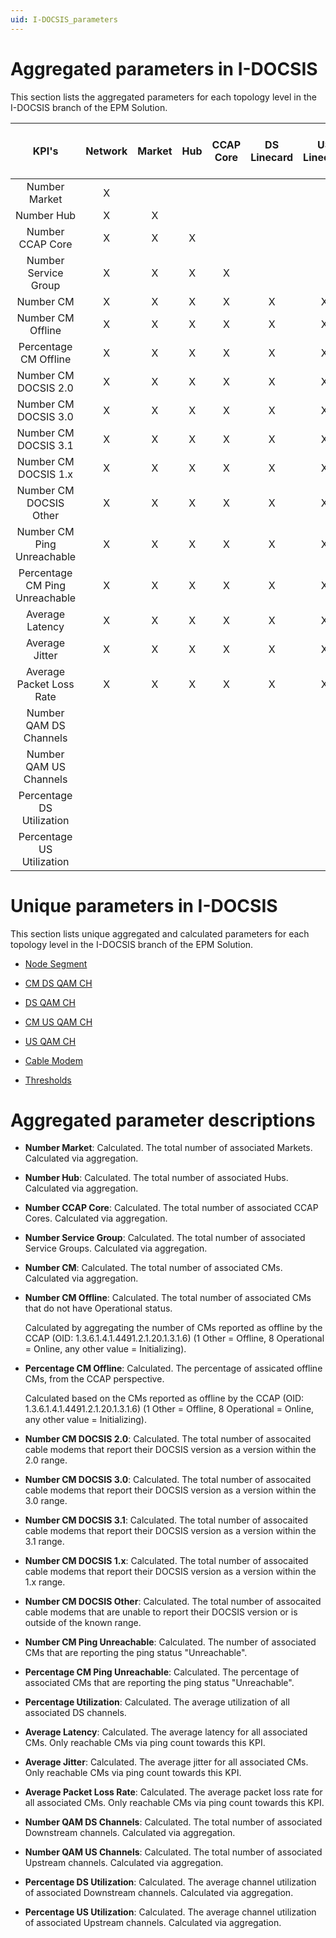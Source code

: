 ```yaml
---
uid: I-DOCSIS_parameters
---
```


# Aggregated parameters in I-DOCSIS

This section lists the aggregated parameters for each topology level in the I-DOCSIS branch of the EPM Solution.

| KPI's | Network | Market | Hub | CCAP Core | DS Linecard | US Linecard | DS Port | US Port | Node Segment | Service Group [Fiber Node] | DS Service Group | US Service Group |
| :---: | :-----: | :----: | :---: | :-----: | :---------: | :---------: | :-----: | :-----: | :----------: | :------------------------: | :--------------: | :--------------: |
| Number Market|X||||||||||||
| Number Hub|X|X|||||||||||
| Number CCAP Core|X|X|X||||||||||
| Number Service Group|X|X|X|X|||||||||
| Number CM|X|X|X|X|X|X|X|X|X|X|X|X|
| Number CM Offline|X|X|X|X|X|X|X|X|X|X|X|X|
| Percentage CM Offline|X|X|X|X|X|X|X|X|X|X|X|X|
| Number CM DOCSIS 2.0|X|X|X|X|X|X|X|X|X|X|X|X|
| Number CM DOCSIS 3.0|X|X|X|X|X|X|X|X|X|X|X|X|
| Number CM DOCSIS 3.1|X|X|X|X|X|X|X|X|X|X|X|X|
| Number CM DOCSIS 1.x|X|X|X|X|X|X|X|X|X|X|X|X|
| Number CM DOCSIS Other|X|X|X|X|X|X|X|X|X|X|X|X|
| Number CM Ping Unreachable|X|X|X|X|X|X|X|X|X|X|X|X|
| Percentage CM Ping Unreachable|X|X|X|X|X|X|X|X|X|X|X|X|
| Average Latency|X|X|X|X|X|X|X|X|X|X|X|X|
| Average Jitter|X|X|X|X|X|X|X|X|X|X|X|X|
| Average Packet Loss Rate|X|X|X|X|X|X|X|X|X|X|X|X|
| Number QAM DS Channels|||||||||X|X|X||
| Number QAM US Channels|||||||||X|X||X|
| Percentage DS Utilization|||||||X||X|X|X||
| Percentage US Utilization||||||||X|X|X||X|


# Unique parameters in I-DOCSIS

This section lists unique aggregated and calculated parameters for each topology level in the I-DOCSIS branch of the EPM Solution.

- [Node Segment](xref:I-DOCSIS_parameters_node_segment)

- [CM DS QAM CH](xref:I-DOCSIS_parameters_cm_ds_qam_ch)

- [DS QAM CH](xref:I-DOCSIS_parameters_ds_qam_ch)

- [CM US QAM CH](xref:I-DOCSIS_parameters_cm_us_qam_ch)

- [US QAM CH](xref:I-DOCSIS_parameters_us_qam_ch)

<!-- - [DS OFDM CH](xref:I-DOCSIS_parameters_ds_ofdm_ch)

- [US OFDMA CH](xref:I-DOCSIS_parameters_us_ofdma_ch)
 -->
- [Cable Modem](xref:I-DOCSIS_parameters_cable_modem)

- [Thresholds](xref:I-DOCSIS_parameters_thresholds)


# Aggregated parameter descriptions

- **Number Market**: Calculated. The total number of associated Markets. Calculated via aggregation.

- **Number Hub**: Calculated. The total number of associated Hubs. Calculated via aggregation.

- **Number CCAP Core**: Calculated. The total number of associated CCAP Cores. Calculated via aggregation.

- **Number Service Group**: Calculated. The total number of associated Service Groups. Calculated via aggregation.

- **Number CM**: Calculated. The total number of associated CMs. Calculated via aggregation.

- **Number CM Offline**: Calculated. The total number of associated CMs that do not have Operational status.

  Calculated by aggregating the number of CMs reported as offline by the CCAP (OID: 1.3.6.1.4.1.4491.2.1.20.1.3.1.6) (1 Other = Offline, 8 Operational = Online, any other value = Initializing).

- **Percentage CM Offline**: Calculated. The percentage of assicated offline CMs, from the CCAP perspective.

  Calculated based on the CMs reported as offline by the CCAP (OID: 1.3.6.1.4.1.4491.2.1.20.1.3.1.6) (1 Other = Offline, 8 Operational = Online, any other value = Initializing).

- **Number CM DOCSIS 2.0**: Calculated. The total number of assocaited cable modems that report their DOCSIS version as a version within the 2.0 range.

- **Number CM DOCSIS 3.0**: Calculated. The total number of assocaited cable modems that report their DOCSIS version as a version within the 3.0 range.

- **Number CM DOCSIS 3.1**: Calculated. The total number of assocaited cable modems that report their DOCSIS version as a version within the 3.1 range.

- **Number CM DOCSIS 1.x**: Calculated. The total number of assocaited cable modems that report their DOCSIS version as a version within the 1.x range.

- **Number CM DOCSIS Other**: Calculated. The total number of assocaited cable modems that are unable to report their DOCSIS version or is outside of the known range.

- **Number CM Ping Unreachable**: Calculated. The number of associated CMs that are reporting the ping status "Unreachable".

- **Percentage CM Ping Unreachable**: Calculated. The percentage of associated CMs that are reporting the ping status "Unreachable".

- **Percentage Utilization**: Calculated. The average utilization of all associated DS channels.

- **Average Latency**: Calculated. The average latency for all associated CMs. Only reachable CMs via ping count towards this KPI.

- **Average Jitter**: Calculated. The average jitter for all associated CMs. Only reachable CMs via ping count towards this KPI.

- **Average Packet Loss Rate**: Calculated. The average packet loss rate for all associated CMs. Only reachable CMs via ping count towards this KPI.

- **Number QAM DS Channels**: Calculated. The total number of associated Downstream channels. Calculated via aggregation.

- **Number QAM US Channels**: Calculated. The total number of associated Upstream channels. Calculated via aggregation.

- **Percentage DS Utilization**: Calculated. The average channel utilization of associated Downstream channels. Calculated via aggregation.

- **Percentage US Utilization**: Calculated. The average channel utilization of associated Upstream channels. Calculated via aggregation.